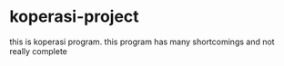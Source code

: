 # koperasi-project
this is koperasi program. this program has many shortcomings and not really complete 
